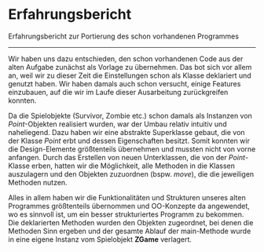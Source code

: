 # Erfahrungsbericht
Erfahrungsbericht zur Portierung des schon vorhandenen Programmes
___
Wir haben uns dazu entschieden, den schon vorhandenen Code aus der alten Aufgabe zunächst als Vorlage zu übernehmen. 
Das bot sich vor allem an, weil wir zu dieser Zeit die Einstellungen schon als Klasse deklariert und genutzt haben. 
Wir haben damals auch schon versucht, einige Features einzubauen, auf die wir im Laufe dieser Ausarbeitung zurückgreifen konnten.

Da die Spielobjekte (Survivor, Zombie etc.) schon damals als Instanzen von _Point_-Objekten realisiert wurden, war der Umbau relativ intuitiv und naheliegend.
Dazu haben wir eine abstrakte Superklasse gebaut, die von der Klasse _Point_ erbt und dessen Eigenschaften besitzt.
Somit konnten wir die Design-Elemente größtenteils übernehmen und mussten nicht von vorne anfangen. 
Durch das Erstellen von neuen Unterklassen, die von der _Point_-Klasse erben, hatten wir die Möglichkeit, alle Methoden in die Klassen auszulagern und den Objekten zuzuordnen (bspw. _move_), die die jeweiligen Methoden nutzen.

Alles in allem haben wir die Funktionalitäten und Strukturen unseres alten Programmes größtenteils übernommen und OO-Konzepte da angewendet, wo es sinnvoll ist, um ein besser strukturiertes Programm zu bekommen.
Die deklarierten Methoden wurden den Objekten zugeordnet, bei denen die Methoden Sinn ergeben und der gesamte Ablauf der main-Methode wurde in eine eigene Instanz vom Spielobjekt **ZGame** verlagert.
